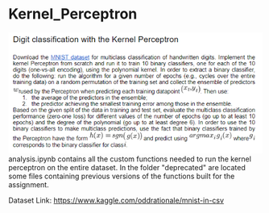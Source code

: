 # Kernel_Perceptron

![task](https://github.com/RobertoStaino/Kernel_Perceptron/blob/main/Consegna.PNG)
analysis.ipynb contains all the custom functions needed to run the kernel perceptron on the entire dataset.
In the folder "deprecated" are located some files containing previous versions of the functions built for the assignment.

Dataset Link: https://www.kaggle.com/oddrationale/mnist-in-csv
